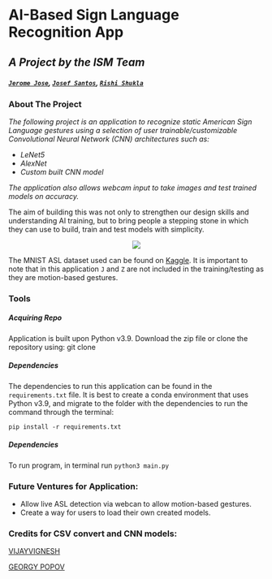 # AI-Based Sign Language Recognition App
## <i>A Project by the ISM Team</i>
##### [`Jerome Jose`](https://github.com/jjos425), [`Josef Santos`](https://github.com/JayJsan), [`Rishi Shukla`](https://github.com/rish-shuk)

### About The Project
<i>The following project is an application to recognize static American Sign Language gestures using a selection of user trainable/customizable Convolutional Neural Network (CNN) architectures such as:
* LeNet5
* AlexNet
* Custom built CNN model 

The application also allows webcam input to take images and test trained models on accuracy.</i>

The aim of building this was not only to strengthen our design skills and understanding AI training, but to bring people a stepping stone in which they can use to build, train and test models with simplicity.

<p align="center">
  <img src="https://user-images.githubusercontent.com/71300397/233830184-8558826d-dae4-480a-ac84-e35d7cc63d48.png" />
</p>

The MNIST ASL dataset used can be found on [Kaggle](https://www.kaggle.com/datasets/datamunge/sign-language-mnist?datasetId=3258&searchQuery=pytorch).  It is important to note that in this application `J` and `Z` are not included in the training/testing as they are motion-based gestures.

### Tools

##### Acquiring Repo
Application is built upon Python v3.9. 
Download the zip file or clone the repository using: git clone

##### Dependencies
The dependencies to run this application can be found in the `requirements.txt` file.  It is best to create a conda environment that uses Python v3.9, and migrate to the folder with the dependencies to run the command through the terminal: 

`pip install -r requirements.txt`

##### Dependencies
To run program, in terminal run `python3 main.py`

### Future Ventures for Application:
* Allow live ASL detection via webcan to allow motion-based gestures.
* Create a way for users to load their own created models.

### Credits for CSV convert and CNN models:
[VIJAYVIGNESH](https://www.kaggle.com/code/vijaypro/cnn-pytorch-96)

[GEORGY POPOV](https://www.kaggle.com/code/wacholder000/simple-convolution-nn-in-pytorch-test-acc-95)




